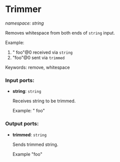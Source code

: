 # Trimmer

_namespace: string_

Removes whitespace from both ends of  `string` input.

Example:
1. "  foo"@0 received via `string`
2. "foo"@0 sent via `trimmed`

Keywords: remove, whitespace

### Input ports:

* __string__: ` string `

    Receives string to be trimmed.
    
    Example:
    "  foo"

### Output ports:

* __trimmed__: ` string `

    Sends trimmed string.
    
    Example
    "foo"

